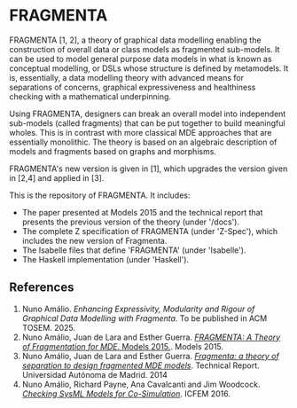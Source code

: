 # FRAGMENTA

FRAGMENTA [1, 2], a theory of graphical data modelling enabling the construction of overall data or class models as fragmented sub-models. It can be used to model general purpose data models in what is known as conceptual modelling, or DSLs whose structure is defined by metamodels. It is, essentially, a data modelling theory with advanced means for separations of concerns, graphical expressiveness and healthiness checking with a mathematical underpinning.

Using FRAGMENTA, designers can break an overall model into independent sub-models (called fragments) that can be put together to build meaningful wholes. This is in contrast with more classical MDE approaches that are essentially monolithic. The theory is based on an algebraic description of models and fragments based on graphs and morphisms.

FRAGMENTA's new version is given in [1], which upgrades the version given in [2,4] and applied in [3].

This is the repository of FRAGMENTA. It includes:
* The paper presented at Models 2015 and the technical report that presents the previous version of the theory (under '/docs').
* The complete Z specification of FRAGMENTA (under 'Z-Spec'), which includes the new version of Fragmenta.
* The Isabelle files that define 'FRAGMENTA' (under 'Isabelle').
* The Haskell implementation (under 'Haskell').

## References
1. Nuno Amálio. *Enhancing Expressivity, Modularity and Rigour of Graphical Data Modelling with Fragmenta*. To be published in ACM TOSEM. 2025.
2. Nuno Amálio, Juan de Lara and Esther Guerra. [*FRAGMENTA: A Theory of Fragmentation for MDE*. Models 2015.](docs/MODELS2015-article.pdf). Models 2015.
3. Nuno Amálio, Juan de Lara and Esther Guerra. [*Fragmenta: a theory of separation to design fragmented MDE models*](docs/fragmenta-tr.pdf). Technical Report. Universidad Autónoma de Madrid. 2014
4. Nuno Amálio, Richard Payne, Ana Cavalcanti and Jim Woodcock. [*Checking SysML Models for Co-Simulation*](docs/paper-icfem2016.pdf). ICFEM 2016.
